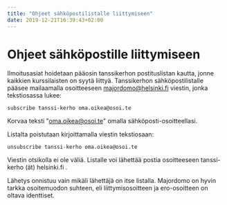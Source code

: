 ```yaml
---
title: "Ohjeet sähköpostilistalle liittymiseen"
date: 2019-12-21T16:39:43+02:00
---
```

# Ohjeet sähköpostille liittymiseen
Ilmoitusasiat hoidetaan pääosin tanssikerhon postituslistan kautta, jonne kaikkien kurssilaisten on syytä liittyä. Tanssikerhon sähköpostilistalle pääsee mailaamalla osoitteeseen majordomo@helsinki.fi viestin, jonka tekstiosassa lukee:
```
subscribe tanssi-kerho oma.oikea@osoi.te
```
Korvaa teksti "oma.oikea@osoi.te" omalla sähköposti-osoitteellasi.

Listalta poistutaan kirjoittamalla viestin tekstiosaan:
```
unsubscribe tanssi-kerho oma.oikea@osoi.te
```
Viestin otsikolla ei ole väliä. Listalle voi lähettää postia osoitteeseen tanssi-kerho (ät) helsinki.fi .

Lähetys onnistuu vain mikäli lähettäjä on itse listalla. Majordomo on hyvin tarkka osoitemuodon suhteen, eli liittymisosoitteen ja ero-osoitteen on oltava identtiset.
